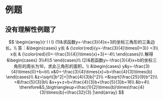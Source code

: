 # 例题

## 没有理解性例题了
$$
\begin{array}{r l l l}
(1)&求函数y=-\frac{3}{4}x+3的坐标三角形的三条边长。\\
答：&\begin{cases}
y长 & {\color{red}{y=-\frac{3}{4}\times0+3}} =3\\
x长 & {\color{red}{0=-\frac{3}{4}}\times{x}+3}=-4\\
\end{cases}\\
解得&\begin{cases}
3\\4\\5
\end{cases}\\
(2)&若函数y=-\frac{3}{4}x+b的坐标三角形的周长为16，求此三角形的面积。\\
&\begin{cases}
y&y=-\frac{3}{4}\times{0}+b=b\\
x&0=-\frac{3}{4}\times{x}+b=\frac{4}{3}\times{b}
\end{cases}\\
&z=\sqrt{|b^2|+|\frac{4}{3}b|^2}\\
=&\sqrt{\frac{25}{9}b^2}\\
=&\frac{5}{3}|b\\
&x+y+z=b+\frac{4}{3}b+\frac{5}{3}b=16\\
&b=4\\
\therefore&S_\bigtriangleup=\frac{1}{2}\times{b}\times\frac{4}{3}\times{b}=\frac{32}{3}
|\end{array}
$$